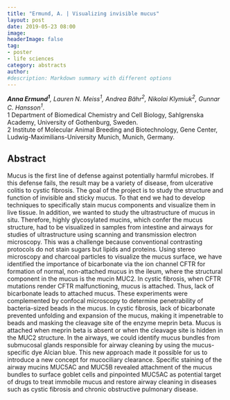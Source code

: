 ```yaml
---
title: "Ermund, A. | Visualizing invisible mucus"
layout: post
date: 2019-05-23 08:00
image:
headerImage: false
tag:
- poster
- life sciences
category: abstracts
author:
#description: Markdown summary with different options
---
```


_**Anna Ermund<sup>1</sup>**, Lauren N. Meiss<sup>1</sup>, Andrea Bähr<sup>2</sup>, Nikolai Klymiuk<sup>2</sup>, Gunnar C. Hansson<sup>1</sup>_.<br/>
1 Department of Biomedical Chemistry and Cell Biology, Sahlgrenska Academy, University of Gothenburg, Sweden.<br/>
2 Institute of Molecular Animal Breeding and Biotechnology, Gene Center, Ludwig-Maximilians-University Munich, Munich, Germany.<br/>


## Abstract

Mucus is the first line of defense against potentially harmful microbes. If this defense fails, the result may be a variety of disease, from ulcerative colitis to cystic fibrosis. The goal of the project is to study the structure and function of invisible and sticky mucus. To that end we had to develop techniques to specifically stain mucus components and visualize them in live tissue. In addition, we wanted to study the ultrastructure of mucus in situ. Therefore, highly glycosylated mucins, which confer the mucus structure, had to be visualized in samples from intestine and airways for studies of ultrastructure using scanning and transmission electron microscopy. This was a challenge because conventional contrasting protocols do not stain sugars but lipids and proteins. Using stereo microscopy and charcoal particles to visualize the mucus surface, we have identified the importance of bicarbonate via the ion channel CFTR for formation of normal, non-attached mucus in the ileum, where the structural component in the mucus is the mucin MUC2. In cystic fibrosis, when CFTR mutations render CFTR malfunctioning, mucus is attached. Thus, lack of bicarbonate leads to attached mucus. These experiments were complemented by confocal microscopy to determine penetrability of bacteria-sized beads in the mucus. In cystic fibrosis, lack of bicarbonate prevented unfolding and expansion of the mucus, making it impenetrable to beads and masking the cleavage site of the enzyme meprin beta. Mucus is attached when meprin beta is absent or when the cleavage site is hidden in the MUC2 structure. In the airways, we could identify mucus bundles from submucosal glands responsible for airway cleaning by using the mucus-specific dye Alcian blue. This new approach made it possible for us to introduce a new concept for mucociliary clearance. Specific staining of the airway mucins MUC5AC and MUC5B revealed attachment of the mucus bundles to surface goblet cells and pinpointed MUC5AC as potential target of drugs to treat immobile mucus and restore airway cleaning in diseases such as cystic fibrosis and chronic obstructive pulmonary disease.<br/>

